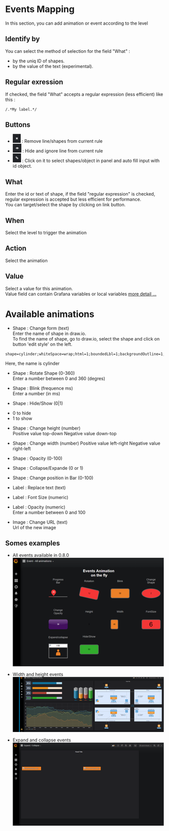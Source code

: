 # Events Mapping
In this section, you can add animation or event according to the level

## Identify by
You can select the method of selection for the field "What" :    
 - by the uniq ID of shapes.
 - by the value of the text (experimental).

## Regular exression
If checked, the field "What" accepts a regular expression (less efficient) like this :
```
/.*My label.*/
```

## Buttons
  - ![remove](images/fa-remove.png) : Remove line/shapes from current rule
  - ![hide](images/fa-hide.png) : Hide and ignore line from current rule
  - ![link](images/fa-link.png) : Click on it to select shapes/object in panel and auto fill input with id object.

## What
Enter the id or text of shape, if the field "regular expression" is checked, regular expression is accepted but less efficient for performance.  
You can target/select the shape by clicking on link button.  

## When
Select the level to trigger the animation

## Action
Select the animation

## Value
Select a value for this animation.  
Value field can contain Grafana variables or local variables
[more detail ...](VARIABLES)  

# Available animations
* Shape : Change form (text)  
Enter the name of shape in draw.io.  
To find the name of shape, go to draw.io, select the shape and click on button 'edit style' on the left.  
``` 
shape=cylinder;whiteSpace=wrap;html=1;boundedLbl=1;backgroundOutline=1; 
```
Here, the name is cylinder  

* Shape : Rotate Shape (0-360)  
Enter a number between 0 and 360 (degres)  
    
* Shape : Blink (frequence ms)  
Enter a number (in ms)  

* Shape : Hide/Show (0|1)  
 - 0 to hide
 - 1 to show

* Shape : Change height (number)  
Positive value top-down
Negative value down-top

* Shape : Change width (number)
Positive value left-right
Negative value right-left


* Shape : Opacity (0-100)  

* Shape : Collapse/Expande (0 or 1)  

* Shape : Change position in Bar (0-100)  

* Label : Replace text (text)  

* Label : Font Size (numeric)  

* Label : Opacity (numeric)  
Enter a number between 0 and 100  
* Image : Change URL (text)  
Url of the new image

## Somes examples
* All events available in 0.8.0
![All events](images/all_events_ani.png)

* Width and height events  
![Progress bar](images/events_pgexample_ani.png)  

* Expand and collapse events
![images/expand_event_ani.png](images/expand_event_ani.png)